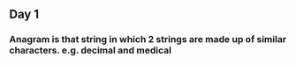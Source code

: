 ## Day 1
### Anagram is that string in which 2 strings are made up of similar characters. e.g. decimal and medical
